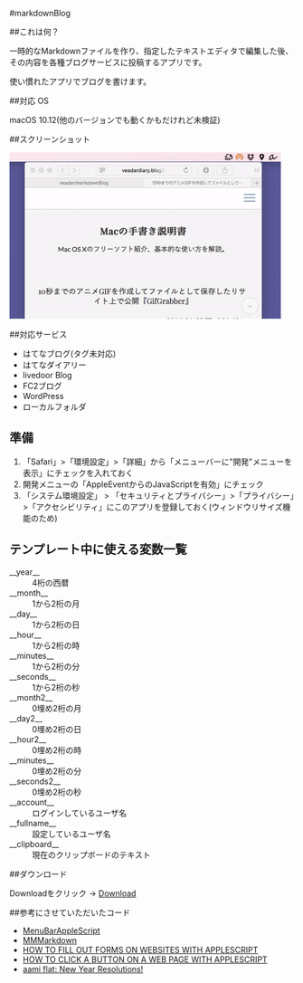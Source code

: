 #markdownBlog

##これは何？

一時的なMarkdownファイルを作り、指定したテキストエディタで編集した後、その内容を各種ブログサービスに投稿するアプリです。

使い慣れたアプリでブログを書けます。

##対応 OS

macOS 10.12(他のバージョンでも動くかもだけれど未検証) 

##スクリーンショット

![スクリーンショット](./markdownblog.gif)

##対応サービス

- はてなブログ(タグ未対応)
- はてなダイアリー
- livedoor Blog
- FC2ブログ
- WordPress
- ローカルフォルダ

## 準備
1. 「Safari」>「環境設定」>「詳細」から「メニューバーに"開発"メニューを表示」にチェックを入れておく
2. 開発メニューの「AppleEventからのJavaScriptを有効」にチェック
3. 「システム環境設定」 > 「セキュリティとプライバシー」>「プライバシー」>「アクセシビリティ」にこのアプリを登録しておく(ウィンドウリサイズ機能のため)

## テンプレート中に使える変数一覧

<dl>
<dt>__year__</dt>
<dd>4桁の西暦</dd>
<dt>__month__</dt>
<dd>1から2桁の月</dd>
<dt>__day__</dt>
<dd>1から2桁の日</dd>
<dt>__hour__</dt>
<dd>1から2桁の時</dd>
<dt>__minutes__</dt>
<dd>1から2桁の分</dd>
<dt>__seconds__</dt>
<dd>1から2桁の秒</dd>
<dt>__month2__</dt>
<dd>0埋め2桁の月</dd>
<dt>__day2__</dt>
<dd>0埋め2桁の日</dd>
<dt>__hour2__</dt>
<dd>0埋め2桁の時</dd>
<dt>__minutes__</dt>
<dd>0埋め2桁の分</dd>
<dt>__seconds2__</dt>
<dd>0埋め2桁の秒</dd>
<dt>__account__</dt>
<dd>ログインしているユーザ名</dd>
<dt>__fullname__</dt>
<dd>設定しているユーザ名</dd>
<dt>__clipboard__</dt>
<dd>現在のクリップボードのテキスト</dd>
</dl>

##ダウンロード

Downloadをクリック → [Download](https://github.com/veadar/markdownBlog/releases)


##参考にさせていただいたコード

- [MenuBarAppleScript](http://memogakisouko.appspot.com/MenuBarAppleScript.html)
- [MMMarkdown](https://github.com/mdiep/MMMarkdown)
- [HOW TO FILL OUT FORMS ON WEBSITES WITH APPLESCRIPT](http://www.cubemg.com/how-to-fill-out-forms-on-websites-with-applescript/)
- [HOW TO CLICK A BUTTON ON A WEB PAGE WITH APPLESCRIPT](http://www.cubemg.com/how-to-click-a-button-on-a-web-page-with-applescript/)
- [aami flat: New Year Resolutions!](https://www.iconfinder.com/icons/897241/article_blog_blogging_compose_resolutions_sign_write_icon#size=128)